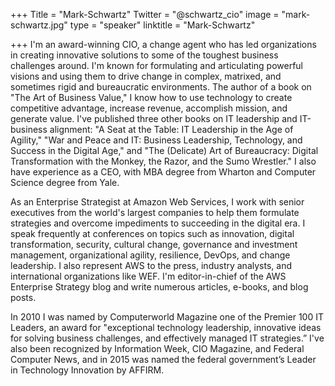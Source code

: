 ﻿+++
Title = "Mark-Schwartz"
Twitter = "@schwartz_cio"
image = "mark-schwartz.jpg"
type = "speaker"
linktitle = "Mark-Schwartz"

+++
I'm an award-winning CIO, a change agent who has led organizations in creating innovative solutions to some of the toughest business challenges around. I'm known for formulating and articulating powerful visions and using them to drive change in complex, matrixed, and sometimes rigid and bureaucratic environments. The author of a book on "The Art of Business Value," I know how to use technology to create competitive advantage, increase revenue, accomplish mission, and generate value. I've published three other books on IT leadership and IT-business alignment: "A Seat at the Table: IT Leadership in the Age of Agility," "War and Peace and IT: Business Leadership, Technology, and Success in the Digital Age," and "The (Delicate) Art of Bureaucracy: Digital Transformation with the Monkey, the Razor, and the Sumo Wrestler." I also have experience as a CEO, with MBA degree from Wharton and Computer Science degree from Yale.

As an Enterprise Strategist at Amazon Web Services, I work with senior executives from the world's largest companies to help them formulate strategies and overcome impediments to succeeding in the digital era. I speak frequently at conferences on topics such as innovation, digital transformation, security, cultural change, governance and investment management, organizational agility, resilience, DevOps, and change leadership. I also represent AWS to the press, industry analysts, and international organizations like WEF. I'm editor-in-chief of the AWS Enterprise Strategy blog and write numerous articles, e-books, and blog posts.

In 2010 I was named by Computerworld Magazine one of the Premier 100 IT Leaders, an award for "exceptional technology leadership, innovative ideas for solving business challenges, and effectively managed IT strategies.” I've also been recognized by Information Week, CIO Magazine, and Federal Computer News, and in 2015 was named the federal government’s Leader in Technology Innovation by AFFIRM.
